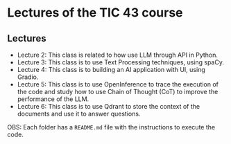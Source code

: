 # Lectures of the TIC 43 course

## Lectures

- Lecture 2: This class is related to how use LLM through API in Python.
- Lecture 3: This class is to use Text Processing techniques, using spaCy.
- Lecture 4: This class is to building an AI application with UI, using Gradio.
- Lecture 5: This class is to use OpenInference to trace the execution of the code and study how to use Chain of Thought (CoT) to improve the performance of the LLM.
- Lecture 6: This class is to use Qdrant to store the context of the documents and use it to answer questions.

OBS: Each folder has a `README.md` file with the instructions to execute the code.
